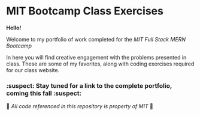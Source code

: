 # MIT Bootcamp Class Exercises

**Hello!**

Welcome to my portfolio of work completed for the *MIT Full Stack MERN Bootcamp*

In here you will find creative engagement with the problems presented in class. These are some of my favorites, along with coding exercises required for our class website. 

### :suspect: Stay tuned for a link to the complete portfolio, coming this fall :suspect:  


:rocket: *All code referenced in this repository is property of MIT* :rocket: